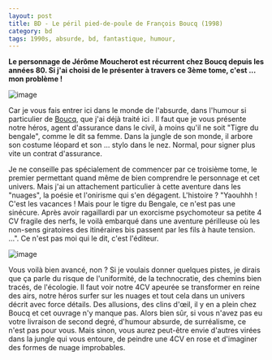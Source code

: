 ```yaml
---
layout: post
title: BD - Le péril pied-de-poule de François Boucq (1998)
category: bd
tags: 1990s, absurde, bd, fantastique, humour,
---
```

**Le personnage de Jérôme Moucherot est récurrent chez Boucq depuis les années 80. Si j'ai choisi de le présenter à travers ce 3ème tome, c'est ... mon problème !**

![image](https://filedn.eu/llqi9IBxlYouGRXYG2xlROb/img/2018/jeromemoucherot3.jpg)

Car je vous fais entrer ici dans le monde de l'absurde, dans l'humour si particulier de <a href="https://cheziceman.wordpress.com/2018/03/15/bd-point-de-fuite-pour-les-braves-de-boucq-1986/">Boucq</a>, que j'ai déjà traité ici .  Il faut que je vous présente notre héros, agent d'assurance dans le civil, à moins qu'il ne soit "Tigre du bengale", comme le dit sa femme. Dans la jungle de son monde, il arbore son costume léopard et son ... stylo dans le nez. Normal, pour signer plus vite un contrat d'assurance. 

Je ne conseille pas spécialement de commencer par ce troisième tome, le premier permettant quand même de bien comprendre le personnage et cet univers. Mais j'ai un attachement particulier à cette aventure dans les "nuages", la poésie et l'onirisme qui s'en dégagent.  L'histoire ?  "Yaouhhh ! C'est les vacances ! Mais pour le tigre du Bengale, ce n'est pas une sinécure. Après avoir ragaillardi par un exorcisme psychomoteur sa petite 4 CV fragile des nerfs, le voilà embarqué dans une aventure périlleuse où les non-sens giratoires des itinéraires bis passent par les fils à haute tension. …". Ce n'est pas moi qui le dit, c'est l'éditeur. 

![image](https://filedn.eu/llqi9IBxlYouGRXYG2xlROb/img/2018/moucherot31.jpg)

Vous voilà bien avancé, non ? Si je voulais donner quelques pistes, je dirais que ça parle du risque de l'uniformité, de la technocratie, des chemins bien tracés, de l'écologie. Il faut voir notre 4CV apeurée  se transformer en reine des airs, notre héros surfer sur les nuages et tout cela dans un univers décrit avec force détails. Des allusions, des clins d'œil, il y en a plein chez Boucq et cet ouvrage n'y manque pas. Alors bien sûr, si vous n'avez pas eu votre livraison de second degré, d'humour absurde, de surréalisme, ce n'est pas pour vous. Mais sinon, vous aurez peut-être envie d'autres virées dans la jungle qui vous entoure, de peindre une 4CV en rose et d'imaginer des formes de nuage improbables.
